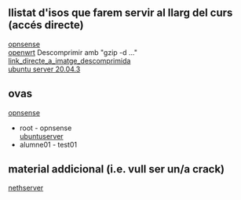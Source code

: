 ## llistat d'isos que farem servir al llarg del curs (accés directe)  
[opnsense](https://www.mirrorservice.org/sites/opnsense.org/releases/mirror/OPNsense-21.7.1-OpenSSL-dvd-amd64.iso.bz2)  
[openwrt](https://downloads.openwrt.org/releases/21.02.0/targets/x86/64/openwrt-21.02.0-x86-64-generic-ext4-combined.img.gz)  Descomprimir amb "gzip -d ..."  
[link_directe_a_imatge_descomprimida](http://insjoandaustria.xtec.cat/coord/openwrt-21.02.0-x86-64-generic-ext4-combined.img)  
[ubuntu server 20.04.3](https://releases.ubuntu.com/20.04.3/ubuntu-20.04.3-live-server-amd64.iso)  

## ovas  
<!---  [opnsense](http://insjoandaustria.xtec.cat/coord/opnsense-demo-ufs.ova) --> 
[opnsense](https://drive.google.com/file/d/1ctRtuTjXmaL0CNyjRllleWxmfRwkiyKn/view?usp=sharing)  
- root - opnsense  
[ubuntuserver](https://drive.google.com/file/d/1V1pi2Ik1b1G5A8GvWiZIG2f8IuFwsh-p/view?usp=sharing)
- alumne01 - test01  

## material addicional (i.e. vull ser un/a crack)  
[nethserver](https://jztkft.dl.sourceforge.net/project/nethserver/nethserver-7.9.2009-x86_64.iso)  
